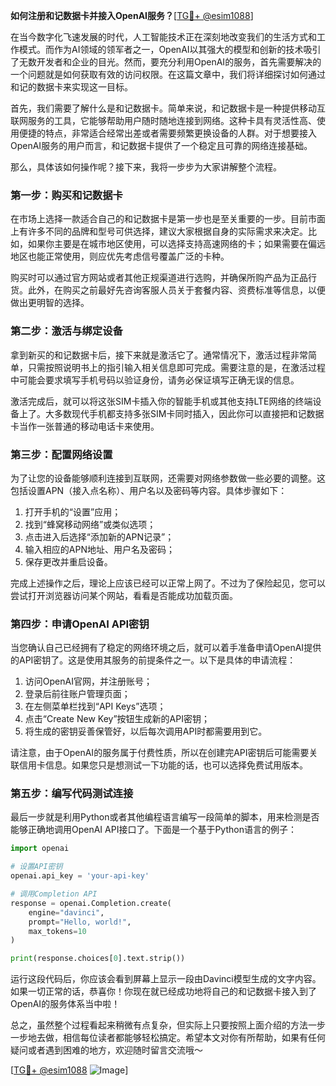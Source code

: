**如何注册和记数据卡并接入OpenAI服务？**[[TG💪+ @esim1088](https://t.me/s/esim1088)]

在当今数字化飞速发展的时代，人工智能技术正在深刻地改变我们的生活方式和工作模式。而作为AI领域的领军者之一，OpenAI以其强大的模型和创新的技术吸引了无数开发者和企业的目光。然而，要充分利用OpenAI的服务，首先需要解决的一个问题就是如何获取有效的访问权限。在这篇文章中，我们将详细探讨如何通过和记的数据卡来实现这一目标。

首先，我们需要了解什么是和记数据卡。简单来说，和记数据卡是一种提供移动互联网服务的工具，它能够帮助用户随时随地连接到网络。这种卡具有灵活性高、使用便捷的特点，非常适合经常出差或者需要频繁更换设备的人群。对于想要接入OpenAI服务的用户而言，和记数据卡提供了一个稳定且可靠的网络连接基础。

那么，具体该如何操作呢？接下来，我将一步步为大家讲解整个流程。

### 第一步：购买和记数据卡

在市场上选择一款适合自己的和记数据卡是第一步也是至关重要的一步。目前市面上有许多不同的品牌和型号可供选择，建议大家根据自身的实际需求来决定。比如，如果你主要是在城市地区使用，可以选择支持高速网络的卡；如果需要在偏远地区也能正常使用，则应优先考虑信号覆盖广泛的卡种。

购买时可以通过官方网站或者其他正规渠道进行选购，并确保所购产品为正品行货。此外，在购买之前最好先咨询客服人员关于套餐内容、资费标准等信息，以便做出更明智的选择。

### 第二步：激活与绑定设备

拿到新买的和记数据卡后，接下来就是激活它了。通常情况下，激活过程非常简单，只需按照说明书上的指引输入相关信息即可完成。需要注意的是，在激活过程中可能会要求填写手机号码以验证身份，请务必保证填写正确无误的信息。

激活完成后，就可以将这张SIM卡插入你的智能手机或其他支持LTE网络的终端设备上了。大多数现代手机都支持多张SIM卡同时插入，因此你可以直接把和记数据卡当作一张普通的移动电话卡来使用。

### 第三步：配置网络设置

为了让您的设备能够顺利连接到互联网，还需要对网络参数做一些必要的调整。这包括设置APN（接入点名称）、用户名以及密码等内容。具体步骤如下：

1. 打开手机的“设置”应用；
2. 找到“蜂窝移动网络”或类似选项；
3. 点击进入后选择“添加新的APN记录”；
4. 输入相应的APN地址、用户名及密码；
5. 保存更改并重启设备。

完成上述操作之后，理论上应该已经可以正常上网了。不过为了保险起见，您可以尝试打开浏览器访问某个网站，看看是否能成功加载页面。

### 第四步：申请OpenAI API密钥

当您确认自己已经拥有了稳定的网络环境之后，就可以着手准备申请OpenAI提供的API密钥了。这是使用其服务的前提条件之一。以下是具体的申请流程：

1. 访问OpenAI官网，并注册账号；
2. 登录后前往账户管理页面；
3. 在左侧菜单栏找到“API Keys”选项；
4. 点击“Create New Key”按钮生成新的API密钥；
5. 将生成的密钥妥善保管好，以后每次调用API时都需要用到它。

请注意，由于OpenAI的服务属于付费性质，所以在创建完API密钥后可能需要关联信用卡信息。如果您只是想测试一下功能的话，也可以选择免费试用版本。

### 第五步：编写代码测试连接

最后一步就是利用Python或者其他编程语言编写一段简单的脚本，用来检测是否能够正确地调用OpenAI API接口了。下面是一个基于Python语言的例子：

```python
import openai

# 设置API密钥
openai.api_key = 'your-api-key'

# 调用Completion API
response = openai.Completion.create(
    engine="davinci", 
    prompt="Hello, world!", 
    max_tokens=10
)

print(response.choices[0].text.strip())
```

运行这段代码后，你应该会看到屏幕上显示一段由Davinci模型生成的文字内容。如果一切正常的话，恭喜你！你现在就已经成功地将自己的和记数据卡接入到了OpenAI的服务体系当中啦！

总之，虽然整个过程看起来稍微有点复杂，但实际上只要按照上面介绍的方法一步一步地去做，相信每位读者都能够轻松搞定。希望本文对你有所帮助，如果有任何疑问或者遇到困难的地方，欢迎随时留言交流哦～

[[TG💪+ @esim1088](https://t.me/s/esim1088) ![Image](https://i.postimg.cc/4NQfJmqS/Snipaste-2025-05-13-00-14-12.png)]